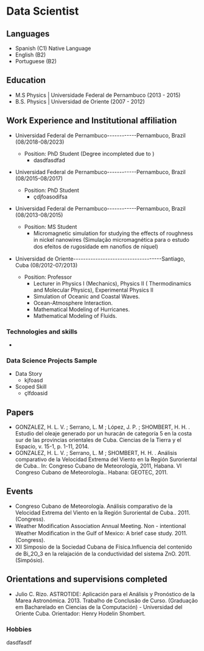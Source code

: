 # Data Scientist


## Languages

- Spanish     (C1) Native Language
- English     (B2)
- Portuguese  (B2)

## Education 
- M.S Physics  | Universidade Federal de Pernambuco (2013 - 2015)
- B.S. Physics  | Universidad de Oriente (2007 - 2012)

## Work Experience and Institutional affiliation

- Universidad Federal de Pernambuco------------Pernambuco, Brazil (08/2018-08/2023) 
  -  Position: PhD Student (Degree incompleted due to )
     -  dasdfasdfad

- Universidad Federal de Pernambuco------------Pernambuco, Brazil (08/2015-08/2017) 
  -  Position: PhD Student
     - çdjfoasodifsa 


- Universidad Federal de Pernambuco------------Pernambuco, Brazil (08/2013-08/2015) 
  - Position: MS Student
    - Micromagnetic simulation for studying the effects of roughness in nickel nanowires (Simulação micromagnética para o estudo dos efeitos de
rugosidade em nanoﬁos de níquel)

    
- Universidad de Oriente------------------------------------Santiago, Cuba (08/2012-07/2013)
  - Position: Professor
    - Lecturer in Physics I (Mechanics), Physics II ( Thermodinamics and Molecular Physics), Experimental Physics II
    - Simulation of Oceanic and Coastal Waves.
    - Ocean-Atmosphere Interaction.
    - Mathematical Modeling of Hurricanes.
    - Mathematical Modeling of Fluids.
   
### Technologies and skills
- 

### Data Science Projects Sample
- Data Story
  - kjfoasd
- Scoped Skill
  - çlfdoasid


## Papers

- GONZALEZ, H. L. V. ; Serrano, L. M ; López, J. P. ;
SHOMBERT, H. H. . Estudio del oleaje generado por un
huracán de categoría 5 en la costa sur de las provincias
orientales de Cuba. Ciencias de la Tierra y el Espacio, v.
15-1, p. 1-11, 2014.
- GONZALEZ, H. L. V. ; Serrano, L. M ; SHOMBERT, H. H. .
Análisis comparativo de la Velocidad Extrema del Viento en
la Región Suroriental de Cuba.. In: Congreso Cubano de
Meteorología, 2011, Habana. VI Congreso Cubano de
Meteorología.. Habana: GEOTEC, 2011.

## Events 

- Congreso Cubano de Meteorología. Análisis comparativo de
la Velocidad Extrema del Viento en la Región Suroriental de
Cuba.. 2011. (Congress).
- Weather Modiﬁcation Association Annual Meeting. Non -
intentional Weather Modiﬁcation in the Gulf of Mexico: A
brief case study. 2011. (Congress).
- XII Simposio de la Sociedad Cubana de Física.Inﬂuencia del
contenido de Bi_2O_3 en la relajación de la conductividad
del sistema ZnO. 2011. (Simpósio).

## Orientations and supervisions completed

- Julio C. Rizo. ASTROTIDE: Aplicación para el Análisis y
Pronóstico de la Marea Astronómica. 2013. Trabalho de
Conclusão de Curso. (Graduação em Bacharelado en
Ciencias de la Computación) - Universidad del Oriente Cuba.
Orientador: Henry Hodelin Shombert.



### Hobbies

dasdfasdf
